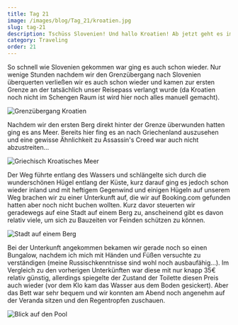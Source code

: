 ```yaml
---
title: Tag 21
image: /images/blog/Tag_21/kroatien.jpg
slug: tag-21
description: Tschüss Slovenien! Und hallo Kroatien! Ab jetzt geht es immer am Meer entlang.
category: Traveling
order: 21
---
```


So schnell wie Slovenien gekommen war ging es auch schon wieder. Nur wenige Stunden nachdem wir den Grenzübergang nach Slovenien überquerten verließen wir es auch schon wieder und kamen zur ersten Grenze an der tatsächlich unser Reisepass verlangt wurde (da Kroatien noch nicht im Schengen Raum ist wird hier noch alles manuell gemacht).

![Grenzübergang Kroatien](/images/blog/Tag_21/kroatien.jpg)

Nachdem wir den ersten Berg direkt hinter der Grenze überwunden hatten ging es ans Meer. Bereits hier fing es an nach Griechenland auszusehen und eine gewisse Ähnlichkeit zu Assassin's Creed war auch nicht abzustreiten...

![Griechisch Kroatisches Meer](/images/blog/Tag_21/meer.jpg)

Der Weg führte entlang des Wassers und schlängelte sich durch die wunderschönen Hügel entlang der Küste, kurz darauf ging es jedoch schon wieder inland und mit heftigem Gegenwind und einigen Hügeln auf unserem Weg brachen wir zu einer Unterkunft auf, die wir auf Booking.com gefunden hatten aber noch nicht buchen wollten.
Kurz davor steuerten wir geradewegs auf eine Stadt auf einem Berg zu, anscheinend gibt es davon relativ viele, um sich zu Bauzeiten vor Feinden schützen zu können.

![Stadt auf einem Berg](/images/blog/Tag_21/stadt-auf-berg.jpg)

Bei der Unterkunft angekommen bekamen wir gerade noch so einen Bungalow, nachdem ich mich mit Händen und Füßen versuchte zu verständigen (meine Russischkenntnisse sind wohl noch ausbaufähig...).
Im Vergleich zu den vorherigen Unterkünften war diese mit nur knapp 35€ relativ günstig, allerdings spiegelte der Zustand der Toilette diesen Preis auch wieder (vor dem Klo kam das Wasser aus dem Boden gesickert). Aber das Bett war sehr bequem und wir konnten am Abend noch angenehm auf der Veranda sitzen und den Regentropfen zuschauen.

![Blick auf den Pool](/images/blog/Tag_21/bungalow.jpg)
